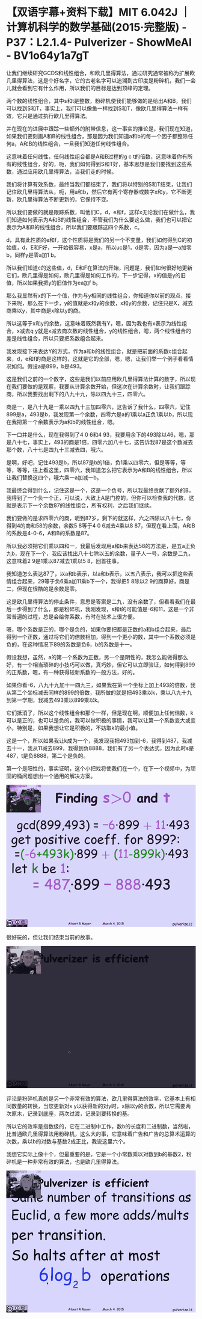 # 【双语字幕+资料下载】MIT 6.042J ｜ 计算机科学的数学基础(2015·完整版) - P37：L2.1.4- Pulverizer - ShowMeAI - BV1o64y1a7gT

让我们继续研究GCDS和线性组合，和欧几里得算法，通过研究通常被称为扩展欧几里得算法，这是个好名字，它的古老名字可以追溯到古印度是粉碎机，我们一会儿就会看到它有什么作用，所以我们的目标是达到顶峰的定理。

两个数的线性组合，其中s和t是整数，粉碎机使我们能够做的是给出A和B，我们可以找到S和T，事实上，我们可以像鱼一样找到S和T，像欧几里得算法一样有效，它只是通过执行欧几里得算法。

并在现在的进展中跟踪一些额外的附带信息，这一事实的推论是，我们现在知道，如果我们要刻画A和B的线性组合，那是因为我们知道a和b的每一个因子都整除任何a，A和B的线性组合，一旦我们知道任何线性组合。

这意味着任何线性，任何线性组合都是A和B过程的g c t的倍数，这意味着你有所有的线性组合，好的，呃，我们如何得到S和T好，基本思想是我们要找到这些系数，通过应用欧几里得算法，当我们走的时候。

我们将计算有效系数，最终当我们都结束了，我们将以特别的S和T结束，让我们记住欧几里得算法从，呃，用a和b，然后它有两个寄存器或数字x和y，它不断更新，欧几里得算法不断更新的，它保持不变。

所以我们要做的就是跟踪系数，叫他们C，d，e和f，这样x无论我们在做什么，我们知道如何表示为A和B的线性组合，不管我们为什么要这么做，我们也可以把它表示为A和B的线性组合，所以我们要跟踪这四个系数，c。

d，具有此性质的e和f，这个性质将是我们的另一个不变量，我们如何得到C的初始值，d，E和F好，一开始很容易，x是a，所以uc是1，d是零，因为a是一a加零b，同样y是零a加1 b。

所以我们知道c的这些值，d，E和F在算法的开始，问题是，我们如何很好地更新它们，欧几里得是如何，欧几里得是如何工作的，下一步记得，x的值是y的旧值，所以如果我把y的旧值作为ea加f b。

那么我显然有x的下一个值，作为与y相同的线性组合，你知道你以前的观点，接下来呢，那么在下一步，y的值就是x和y的余数，x和y的余数，记住只是X，减去商乘以y，其中商是x除以y的商。

所以这等于x和y的余数，这意味着既然我有Y，嗯，因为我也有x表示为线性组合，x减去q y就是x减去商次数的线性组合，y的线性组合，嗯，两个线性组合的差是线性组合，所以只要把系数组合起来。

我发现接下来表达Y的方式，作为a和b的线性组合，就是把前面的系数c组合起来，d，e和f的商是这样的，这就是它的全部，嗯，嗯，让我们举一个例子看看情况如何。假设a是899，b是493。

这是我们之前的一个数字，这些是我们以前应用欧几里得算法计算的数字，所以现在我们要做的是观察，我要从计算余数开始，但这次在计算余数时，让我们跟踪商，所以我要找出剩下的八九十九，除以四九十三，四零六。

商是一，是八十九是一乘以四九十三加四零六，这告诉了我什么，四零六，记住899是a，493是b，我发现第一个余数，四零六是a的1乘以a正负1乘以b，所以现在我把第一个余数表示为a和b的线性组合，嗯。

下一口井是什么，现在我得到了4 0 6和4 93，我要用余下的493除以46，嗯，那是八十七，事实上，493的商是1倍，四零六加八十七，这告诉我87是这个数减去那个数，八十七是四九十三减去四，哦六。

是啊，好吧，记住493是b，所以87是b的1倍，负1乘以四零六，但是等等，等等，等等，往上看这里，四零六，我知道怎么把它表示为A和B的线性组合，所以让我们替换这四个，哦六乘一a加减一b。

我最终会得到什么，记住这是一个，这是一个负号，所以我最终贡献了额外的B，我得到了一个负一个正，可以说，大致上A是门控的，但你可以检查我的代数，这就是表示下一个余数87的线性组合，所有权利，之后我们继续。

我们要做的是求四零六的商，呃到87岁，剩下的就这样，六之四除以八十七，你得到4的商和58的余数，余数5 8等于4 0 6减去4乘以8 87，但现在看上面，A和B的系数是4-0-6，A和B的系数是87。

所以我必须把它们乘以四和一，我最后发现用a和b来表达58的方法是，是五a正负九b，现在下一个，我应该找出八十七除以五的余数，量子人一号，余数是二九，这意味着2 9是1乘以87减去1乘以5 8，回首往事。

我知道怎么表达87了，以a和b表示，以a和b表示，以五八表示，我可以把这些表情组合起来，29等于负6乘a加11乘b下一个，我得把5 8除以2 9的商算好，商是二，但现在很酷的是余数是零。

这是欧几里得算法的停止条件，意思是答案是二九，没有余数了，但看看我们在最后一步得到了什么，那是粉碎机，我刚发现，s和t的可能值是-6和11，这是一个非常普遍的过程，总是会给你系数，有时在技术上很方便。

嗯，哪个系数是正的，哪个是负的，如果你要把都是正数的a和b组合起来，最后得到一个正数，通过将它们的倍数相加，得到一个更小的数，其中一个系数必须是负的，在这种情况下89的系数是负6，b的系数是十一。

假设我想，虽然，a的第一个系数为正数，另一个是阴性的，我怎么能做得那么好，有一个相当琐碎的小技巧可以做，真巧妙，但它可以立即验证，如何得到899的正系数，嗯，有一种获得较新系数的一般方法，好的。

如果你看-6，八九十九加十一四九三，如果我在第一个坐标上加上493的倍数，我从第二个坐标减去同样的899的倍数，我所做的就是把493乘以k，乘以八九十九到第一学期，我减去493乘以899乘以k。

它们抵消了，所以这个线性组合和那个一样，但是现在啊，顺便加上任何倍数，k可以是正的，也可以是负的，我可以做积极的事情，我可以让第一个系数变大或变小，特别是，如果我想让它是积极的，不妨取k的最小值。

这是一个，所以如果我让k成为一个，我发现我把493加到-6，我得到487，我减去十一，我从11减去899，我得到负8888，我们有了另一个表达式，因为此时s是487，t是负8888，第二个是负的。

第一个是阳性的，事实证明，这个小把戏将使我们在一个，在下一个视频中，为顽固的桶问题想出一个通用的解决方案。



![](img/3a577cb7433db00179643d3d9d31f1d0_1.png)

很好玩的，但让我们结束当前的故事。

![](img/3a577cb7433db00179643d3d9d31f1d0_3.png)

评论是粉碎机真的是另一个非常有效的算法，欧几里得算法的效率，它基本上有相同数量的转换，当您更新对x y以获得新的对y时，x除以y的余数，所以它需要两次原木，记录到底座，两次过渡，记录到要转换的基。

所以它的效率是指数级的，它在二进制中工作，数b的长度和二进制数，当然啦，比普通欧几里得算法用粉碎机，这么大的事，它意味着广告和广告的总算术运算的次数，乘以b的对数与基数2成正比，我说这里六个。

我想它实际上像十个，但最重要的是，它是一个小常数乘以对数到b的基数2，粉碎机是一种非常有效的算法，也是欧几里得算法。



![](img/3a577cb7433db00179643d3d9d31f1d0_5.png)